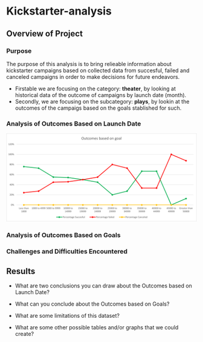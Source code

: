 # Kickstarter-analysis
## Overview of Project
### Purpose
The purpose of this analysis is to bring relieable information about kickstarter campaigns based on collected data from succesful, failed and canceled campaigns in order to make decisions for future endeavors.

- Firstable we are focusing on the category: **theater**, by looking at historical data of the outcome of campaigns by launch date (month).
- Secondly, we are focusing on the subcategory: **plays**, by lookin at the outcomes of the campaigs based on the goals stablished for such.

### Analysis of Outcomes Based on Launch Date

![](resources/Outcomes_vs_Goals.png)


### Analysis of Outcomes Based on Goals

### Challenges and Difficulties Encountered

## Results

- What are two conclusions you can draw about the Outcomes based on Launch Date?

- What can you conclude about the Outcomes based on Goals?

- What are some limitations of this dataset?

- What are some other possible tables and/or graphs that we could create?

